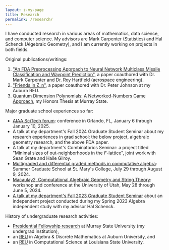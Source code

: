 ```yaml
---
layout: z-my-page
title: Research
permalink: /research/
---
```


I have conducted research in various areas of mathematics, data science, and computer science. My advisors are Mark Carpenter (Statistics) and Hal Schenck (Algebraic Geometry), and I am currently working on projects in both fields. 

Original publications/writings:
  1. ["An FDA Preprocessing Approach to Neural Network Multiclass Missile Classification and Waypoint Prediction"](https://arc.aiaa.org/doi/abs/10.2514/6.2025-2096), a paper coauthored with Dr. Mark Carpenter and Dr. Roy Hartfield (aerospace engineering).
  2. ["Friends in Z_n"](http://ijmcs.future-in-tech.net/17.2/R-Gaubatz-Johnson.pdf), a paper coauthored with Dr. Peter Johnson at my Auburn REU.
  3. [Quantum Dimension Polynomials: A Networked-Numbers Game Approach](https://digitalcommons.murraystate.edu/honorstheses/127/), my Honors Thesis at Murray State.

Major graduate school experiences so far:
  - [AIAA SciTech forum](https://www.aiaa.org/SciTech): conference in Orlando, FL, January 6 through January 10, 2025.
  - A talk at my department's Fall 2024 Graduate Student Seminar about my research experiences in grad school: the below project, algebraic geometry research, and the above FDA paper.
  - A talk at my department's Combinatorics Seminar: a project titled "Minimal sizes of out-neighborhoods in the $F$-lattice", joint work with Sean Grate and Haile Gilroy.
  - [Multigraded and differential graded methods in commutative algebra](https://www.slmath.org/summer-schools/1115): Summer Graduate School at St. Mary's College, July 29 through August 9, 2024.
  - [Macaulay2, Computational Algebraic Geometry and String Theory](https://sites.google.com/view/utahm2stringtheory/home): workshop and conference at the University of Utah, May 28 through June 5, 2024.
  - [A talk at my department's Fall 2023 Graduate Student Seminar](/research/gss-talk-f23) about an independent project conducted during my Spring 2023 Algebra independent study with my advisor Hal Schenck.

History of undergraduate research activities:
  - [Presidential Fellowship research](/research/undergrad-murray) at Murray State University (my undergrad institution),
  - an [REU](/research/auburn-reu) in Algebra & Discrete Mathematics at Auburn University, and
  - an [REU](/research/lsu-reu) in Computational Science at Louisiana State University.